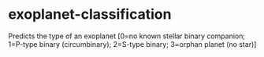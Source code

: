 # exoplanet-classification
Predicts the type of an exoplanet [0=no known stellar binary companion; 1=P-type binary (circumbinary); 2=S-type binary; 3=orphan planet (no star)]
